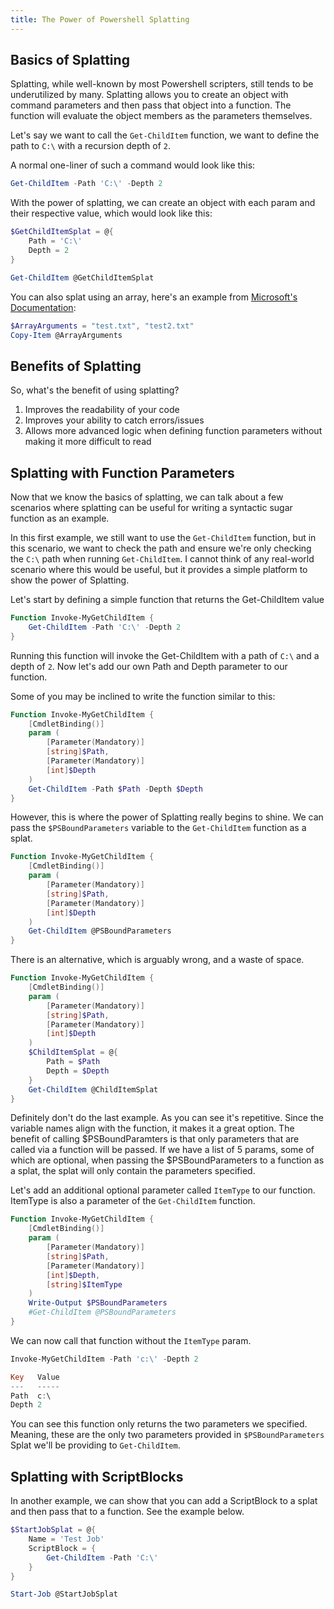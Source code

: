 ```yaml
---
title: The Power of Powershell Splatting 
---
```


## Basics of Splatting

Splatting, while well-known by most Powershell scripters, still tends to be underutilized by many. Splatting allows you to create an object with command parameters and then pass that object into a function. The function will evaluate the object members as the parameters themselves.

Let's say we want to call the `Get-ChildItem` function, we want to define the path to `C:\` with a recursion depth of `2`.

A normal one-liner of such a command would look like this:

```powershell
Get-ChildItem -Path 'C:\' -Depth 2 
```

With the power of splatting, we can create an object with each param and their respective value, which would look like this:

```powershell
$GetChildItemSplat = @{
    Path = 'C:\'
    Depth = 2 
}

Get-ChildItem @GetChildItemSplat
```

You can also splat using an array, here's an example from [Microsoft's Documentation](https://learn.microsoft.com/en-us/powershell/module/microsoft.powershell.core/about/about_splatting?view=powershell-7.4):
```Powershell
$ArrayArguments = "test.txt", "test2.txt"
Copy-Item @ArrayArguments
```
## Benefits of Splatting

So, what's the benefit of using splatting?

1. Improves the readability of your code
2. Improves your ability to catch errors/issues
3. Allows more advanced logic when defining function parameters without making it more difficult to read

## Splatting with Function Parameters

Now that we know the basics of splatting, we can talk about a few scenarios where splatting can be useful for writing a syntactic sugar function as an example.

In this first example, we still want to use the `Get-ChildItem` function, but in this scenario, we want to check the path and ensure we're only checking the `C:\` path when running `Get-ChildItem`. I cannot think of any real-world scenario where this would be useful, but it provides a simple platform to show the power of Splatting.

Let's start by defining a simple function that returns the Get-ChildItem value

```powershell
Function Invoke-MyGetChildItem {
    Get-ChildItem -Path 'C:\' -Depth 2
}
```

Running this function will invoke the Get-ChildItem with a path of `C:\` and a depth of `2`.
Now let's add our own Path and Depth parameter to our function.

Some of you may be inclined to write the function similar to this:

```powershell
Function Invoke-MyGetChildItem {
    [CmdletBinding()]
    param (
        [Parameter(Mandatory)]
        [string]$Path,
        [Parameter(Mandatory)]
        [int]$Depth
    )
    Get-ChildItem -Path $Path -Depth $Depth
}
```

However, this is where the power of Splatting really begins to shine. We can pass the `$PSBoundParameters` variable to the `Get-ChildItem` function as a splat.

```powershell
Function Invoke-MyGetChildItem {
    [CmdletBinding()]
    param (
        [Parameter(Mandatory)]
        [string]$Path,
        [Parameter(Mandatory)]
        [int]$Depth
    )
    Get-ChildItem @PSBoundParameters
}
```

There is an alternative, which is arguably wrong, and a waste of space.

```powershell
Function Invoke-MyGetChildItem {
    [CmdletBinding()]
    param (
        [Parameter(Mandatory)]
        [string]$Path,
        [Parameter(Mandatory)]
        [int]$Depth
    )
    $ChildItemSplat = @{
        Path = $Path
        Depth = $Depth
    }
    Get-ChildItem @ChildItemSplat
}
```

Definitely don't do the last example. As you can see it's repetitive. Since the variable names align with the function, it makes it a great option.
The benefit of calling $PSBoundParamters is that only parameters that are called via a function will be passed.
If we have a list of 5 params, some of which are optional, when passing the $PSBoundParameters to a function as a splat, the splat will only contain the parameters specified.

Let's add an additional optional parameter called `ItemType` to our function. ItemType is also a parameter of the `Get-ChildItem` function.

```powershell
Function Invoke-MyGetChildItem {
    [CmdletBinding()]
    param (
        [Parameter(Mandatory)]
        [string]$Path,
        [Parameter(Mandatory)]
        [int]$Depth,
        [string]$ItemType
    )
    Write-Output $PSBoundParameters
    #Get-ChildItem @PSBoundParameters
}
```

We can now call that function without the `ItemType` param.

```powershell
Invoke-MyGetChildItem -Path 'c:\' -Depth 2

Key   Value
---   -----
Path  c:\
Depth 2
```

You can see this function only returns the two parameters we specified. Meaning, these are the only two parameters provided in `$PSBoundParameters` Splat we'll be providing to `Get-ChildItem`.

## Splatting with ScriptBlocks
In another example, we can show that you can add a ScriptBlock to a splat and then pass that to a function. See the example below.
```powershell
$StartJobSplat = @{
    Name = 'Test Job'
    ScriptBlock = {
        Get-ChildItem -Path 'C:\'
    }
}

Start-Job @StartJobSplat
```
